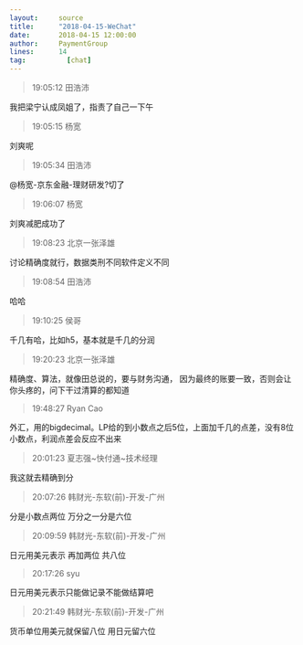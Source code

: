 ```yaml
---
layout:     source 
title:      "2018-04-15-WeChat"
date:       2018-04-15 12:00:00
author:     PaymentGroup
lines:      14 
tag:		  [chat]
---
```

> 19:05:12  田浩沛  
   
我把梁宁认成凤姐了，指责了自己一下午  
   
> 19:05:15  杨宽  
   
刘爽呢  
   
> 19:05:34  田浩沛  
   
@杨宽-京东金融-理财研发?切了  
   
> 19:06:07  杨宽  
   
刘爽减肥成功了  
   
> 19:08:23  北京一张泽雄  
   
讨论精确度就行，数据类刑不同软件定义不同  
   
> 19:08:54  田浩沛  
   
哈哈  
   
> 19:10:25  侯哥  
   
千几有哈，比如h5，基本就是千几的分润  
   
> 19:20:23  北京一张泽雄  
   
精确度、算法，就像田总说的，要与财务沟通， 因为最终的账要一致，否则会让你头疼的，问下干过清算的都知道  
   
> 19:48:27  Ryan Cao  
   
外汇，用的bigdecimal。LP给的到小数点之后5位，上面加千几的点差，没有8位小数点，利润点差会反应不出来  
   
> 20:01:23  夏志强~快付通~技术经理  
   
我这就去精确到分  
   
> 20:07:26  韩财光-东软(前)-开发-广州  
   
分是小数点两位 万分之一分是六位  
   
> 20:09:59  韩财光-东软(前)-开发-广州  
   
日元用美元表示 再加两位 共八位  
   
> 20:17:26  syu  
   
日元用美元表示只能做记录不能做结算吧  
   
> 20:21:49  韩财光-东软(前)-开发-广州  
   
货币单位用美元就保留八位 用日元留六位  
   
